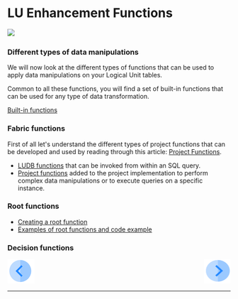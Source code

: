 #   LU Enhancement Functions

 ![](/academy/05_LU_Enhancements/images/fabric_main_flow_05.png)                                                    

 

### Different types of data manipulations

We will now look at the different types of functions that can be used to apply data manipulations on your Logical Unit tables.

Common to all these functions, you will find a set of built-in functions that can be used for any type of data transformation.

[Built-in functions](\articles\07_table_population\07_fabric_built_in_functions.md)



### Fabric functions

First of all let's understand the different types of project functions that can be developed and used by reading through this article: [Project Functions](articles/07_table_population/08_project_functions.md).



- [LUDB functions](articles/07_table_population/09_creating_an_LUDB_function.md) that can be invoked from within an SQL query.
- [Project functions](articles/07_table_population/10_creating_a_project_function.md) added to the project implementation to perform complex data manipulations or to execute queries on a specific instance.



### Root functions

- [Creating a root function](articles/07_table_population/11_1_creating_or_editing_a_root_function.md)
- [Examples of root functions and code example](articles/07_table_population/11_2_root_functions_code_examples)





### Decision functions



[![Previous](/articles/images/Previous.png)](\academy\Training_Level_1\05_LU_Enhancements\01_LU_Enhancement_overview.md)[<img align="right" width="60" height="54" src="/articles/images/Next.png">](\academy\Training_Level_1\05_LU_Enhancements\01_LU_Enhancement_PopMappingExercises.md)

 

 

 

 

 

------

